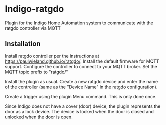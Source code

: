# Indigo-ratgdo
Plugin for the Indigo Home Automation system to communicate with the ratgdo controller via MQTT

## Installation

Install ratgdo controller per the instructions at https://paulwieland.github.io/ratgdo/. Install the 
default firmware for MQTT support.  Configure the controller to connect to your MQTT broker. Set the
MQTT topic prefix to "ratgdo/"

Install the plugin as usual.  Create a new ratgdo device and enter the name of the controller (same as
the "Device Name" in the ratgdo configuration).

Create a trigger using the plugin Menu command.  This is only done once.

Since Indigo does not have a cover (door) device, the plugin represents the door as a lock device. 
The device is locked when the door is closed and unlocked when the door is open.
